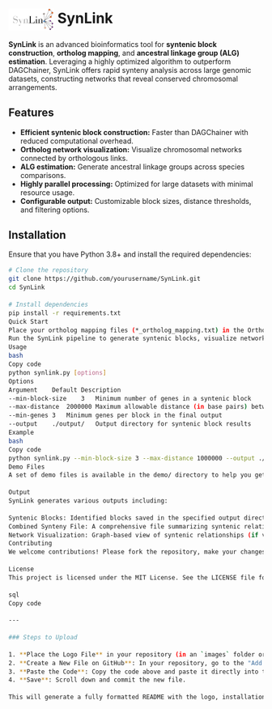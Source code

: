 # <img src="./SynLink.png" alt="SynLink" width="90" style="vertical-align: middle;"> SynLink



**SynLink** is an advanced bioinformatics tool for **syntenic block construction**, **ortholog mapping**, and **ancestral linkage group (ALG) estimation**. Leveraging a highly optimized algorithm to outperform DAGChainer, SynLink offers rapid synteny analysis across large genomic datasets, constructing networks that reveal conserved chromosomal arrangements. 

## Features

- **Efficient syntenic block construction:** Faster than DAGChainer with reduced computational overhead.
- **Ortholog network visualization:** Visualize chromosomal networks connected by orthologous links.
- **ALG estimation:** Generate ancestral linkage groups across species comparisons.
- **Highly parallel processing:** Optimized for large datasets with minimal resource usage.
- **Configurable output:** Customizable block sizes, distance thresholds, and filtering options.

## Installation

Ensure that you have Python 3.8+ and install the required dependencies:

```bash
# Clone the repository
git clone https://github.com/yourusername/SynLink.git
cd SynLink

# Install dependencies
pip install -r requirements.txt
Quick Start
Place your ortholog mapping files (*_ortholog_mapping.txt) in the OrthologMapping folder.
Run the SynLink pipeline to generate syntenic blocks, visualize networks, and estimate ALGs.
Usage
bash
Copy code
python synlink.py [options]
Options
Argument	Default	Description
--min-block-size	3	Minimum number of genes in a syntenic block
--max-distance	2000000	Maximum allowable distance (in base pairs) between genes in a block
--min-genes	3	Minimum genes per block in the final output
--output	./output/	Output directory for syntenic block results
Example
bash
Copy code
python synlink.py --min-block-size 3 --max-distance 1000000 --output ./results/
Demo Files
A set of demo files is available in the demo/ directory to help you get started. After cloning the repository, you can run SynLink on these files to understand how it works and explore the results.

Output
SynLink generates various outputs including:

Syntenic Blocks: Identified blocks saved in the specified output directory.
Combined Synteny File: A comprehensive file summarizing syntenic relationships across species.
Network Visualization: Graph-based view of syntenic relationships (if visualization modules are installed).
Contributing
We welcome contributions! Please fork the repository, make your changes, and submit a pull request.

License
This project is licensed under the MIT License. See the LICENSE file for details.

sql
Copy code

---

### Steps to Upload

1. **Place the Logo File** in your repository (in an `images` folder or similar).
2. **Create a New File on GitHub**: In your repository, go to the "Add file" dropdown and select "Create new file." Name it `README.md`.
3. **Paste the Code**: Copy the code above and paste it directly into the GitHub editor.
4. **Save**: Scroll down and commit the new file.

This will generate a fully formatted README with the logo, installation instructions, usage options, and
